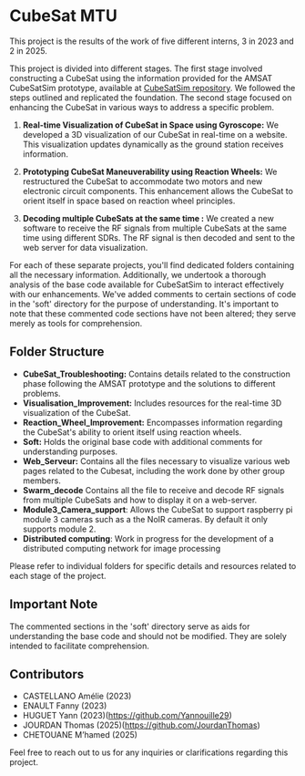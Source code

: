 # CubeSat MTU
This project is the results of the work of five different interns, 3 in 2023 and 2 in 2025.

This project is divided into different stages. 
The first stage involved constructing a CubeSat using the information provided for the AMSAT CubeSatSim prototype, available at [CubeSatSim repository](https://github.com/alanbjohnston/CubeSatSim.git). We followed the steps outlined and replicated the foundation.
The second stage focused on enhancing the CubeSat in various ways to address a specific problem. 

1. **Real-time Visualization of CubeSat in Space using Gyroscope:**
   We developed a 3D visualization of our CubeSat in real-time on a website. This visualization updates dynamically as the ground station receives information.

2. **Prototyping CubeSat Maneuverability using Reaction Wheels:**
   We restructured the CubeSat to accommodate two motors and new electronic circuit components. This enhancement allows the CubeSat to orient itself in space based on reaction wheel principles.

3. **Decoding multiple CubeSats at the same time :**
   We created a new software to receive the RF signals from multiple CubeSats at the same time using different SDRs. The RF signal is then decoded and sent to the web server for data visualization.
   

For each of these separate projects, you'll find dedicated folders containing all the necessary information. Additionally, we undertook a thorough analysis of the base code available for CubeSatSim to interact effectively with our enhancements. We've added comments to certain sections of code in the 'soft' directory for the purpose of understanding. It's important to note that these commented code sections have not been altered; they serve merely as tools for comprehension.

## Folder Structure

- **CubeSat_Troubleshooting:** Contains details related to the construction phase following the AMSAT prototype and the solutions to different problems.
- **Visualisation_Improvement:** Includes resources for the real-time 3D visualization of the CubeSat.
- **Reaction_Wheel_Improvement:** Encompasses information regarding the CubeSat's ability to orient itself using reaction wheels.
- **Soft:** Holds the original base code with additional comments for understanding purposes.
- **Web_Serveur:** Contains all the files necessary to visualize various web pages related to the Cubesat, including the work done by other group members.
- **Swarm_decode**  Contains all the file to receive and decode RF signals from multiple CubeSats and how to display it on a web-server.
- **Module3_Camera_support**: Allows the CubeSat to support raspberry pi module 3 cameras such as a the NoIR cameras. By default it only supports module 2.
- **Distributed computing**: Work in progress for the development of a distributed computing network for image processing

Please refer to individual folders for specific details and resources related to each stage of the project.

## Important Note

The commented sections in the 'soft' directory serve as aids for understanding the base code and should not be modified. They are solely intended to facilitate comprehension.

## Contributors
- CASTELLANO Amélie (2023)
- ENAULT Fanny (2023)
- HUGUET Yann (2023)(https://github.com/Yannouille29) 
- JOURDAN Thomas (2025)(https://github.com/JourdanThomas)
- CHETOUANE M’hamed (2025)

Feel free to reach out to us for any inquiries or clarifications regarding this project.
